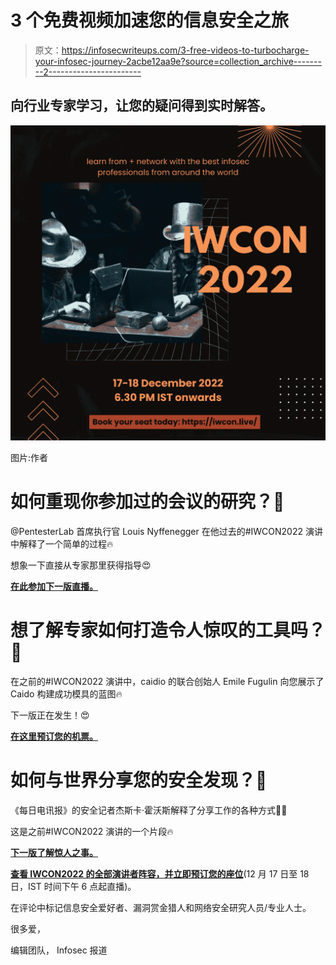 # 3 个免费视频加速您的信息安全之旅

> 原文：<https://infosecwriteups.com/3-free-videos-to-turbocharge-your-infosec-journey-2acbe12aa9e?source=collection_archive---------2----------------------->

## 向行业专家学习，让您的疑问得到实时解答。

![](img/4a6a11fd734178c838de2c201fba98eb.png)

图片:作者

# 如何重现你参加过的会议的研究？🤔

@PentesterLab 首席执行官 Louis Nyffenegger 在他过去的#IWCON2022 演讲中解释了一个简单的过程🔥

想象一下直接从专家那里获得指导😍

[**在此参加下一版直播。**](https://iwcon.live/)

# 想了解专家如何打造令人惊叹的工具吗？🤔

在之前的#IWCON2022 演讲中，caidio 的联合创始人 Emile Fugulin 向您展示了 Caido 构建成功模具的蓝图🔥

下一版正在发生！😍

[**在这里预订您的机票。**](https://iwcon.live/)

# 如何与世界分享您的安全发现？🤔

《每日电讯报》的安全记者杰斯卡·霍沃斯解释了分享工作的各种方式🙌🏻

这是之前#IWCON2022 演讲的一个片段🔥

[**下一版了解惊人之事。**](https://iwcon.live/)

[**查看 IWCON2022 的全部演讲者阵容，并立即预订您的座位**](https://iwcon.live/)(12 月 17 日至 18 日，IST 时间下午 6 点起直播)。

在评论中标记信息安全爱好者、漏洞赏金猎人和网络安全研究人员/专业人士。

很多爱，

编辑团队，
Infosec 报道